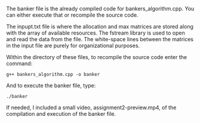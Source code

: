 The banker file is the already compiled code for bankers_algorithm.cpp. You can either execute that or recompile the source code. 

The inpupt.txt file is where the allocation and max matrices are stored along with the array of available resources. The fstream library is used to open and read the data from the file. The white-space lines between the matrices in the input file are purely for organizational purposes.

Within the directory of these files, to recompile the source code enter the command:

`g++ bankers_algorithm.cpp -o banker`

And to execute the banker file, type:

`./banker`

If needed, I included a small video, assignment2-preview.mp4, of the compilation and execution of the banker file.
